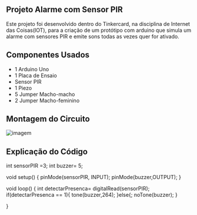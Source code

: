 ## Projeto Alarme com Sensor PIR

Este projeto foi desenvolvido dentro do Tinkercard, na disciplina de Internet das Coisas(IOT), para a criação de um protótipo com arduino que 
simula um alarme com sensores PIR e emite sons todas as vezes quer for ativado.

## Componentes Usados

* 1 Arduino Uno
* 1 Placa de Ensaio
* Sensor PIR
* 1 Piezo
* 5 Jumper Macho-macho
* 2 Jumper Macho-feminino

## Montagem do Circuito

![imagem](alarmecomsensorpir.png)


## Explicação do Código

int sensorPIR =3;
int buzzer= 5;


void setup()
{
  pinMode(sensorPIR, INPUT);
  pinMode(buzzer,OUTPUT);
}

void loop()
{
  int detectarPresenca= digitalRead(sensorPIR);
  if(detectarPresenca == 1){
    tone(buzzer,264);
  }else{;
    noTone(buzzer);
 }
  
}
 
